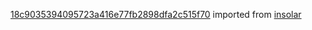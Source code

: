 [18c9035394095723a416e77fb2898dfa2c515f70](https://github.com/insolar/insolar/commit/18c9035394095723a416e77fb2898dfa2c515f70) imported from [insolar](https://github.com/insolar/insolar)
